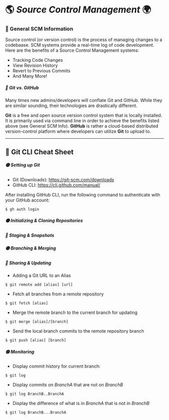 # :earth_americas: _Source Control Management_ :earth_africa:

<!--General SCM-->
### :banana: General SCM Information
Source control (or version control) is the process of managing changes to a codebaase. SCM systems provide a real-time log of code development. Here are the benefits of a Source Control Management systems:
- Tracking Code Changes
- View Revision History
- Revert to Previous Commits
- And Many More!

<!--Git vs GitHub-->
##### :orange: Git vs. GitHub
Many times new admins/developers will conflate Git and GitHub. While they are similar sounding, their technologies are drastically different.

**Git** is a free and open source version control system that is locally installed. It is primarily used via command line in order to achieve the benefits listed above (see General SCM Info). **GitHub** is rather a cloud-based distributed version-control platform where developers can utilize **Git** to upload to.

___
<!--Cheat Sheet-->
## :notebook: Git CLI Cheat Sheet

##### :yellow_circle: Setting up Git
 - Git (Downloads): https://git-scm.com/downloads
 - GitHub CLI: https://cli.github.com/manual/

After installing GitHub CLI, run the following command to authenticate with your GitHub account:
```
$ gh auth login
```



##### :orange_circle: Initializing & Cloning Repositories

##### :red_circle: Staging & Snapshots

##### :purple_circle: Branching & Merging

##### :large_blue_circle: Sharing & Updating
- Adding a Git URL to an Alias
```
$ git remote add [alias] [url]
```
- Fetch all branches from a remote repository
```
$ git fetch [alias]
```
- Merge the remote branch to the current branch for updating
```
$ git merge [alias]/[branch]
```
- Send the local branch commits to the remote repository branch
```
$ git push [alias] [branch]
```

##### :green_circle: Monitoring
- Display commit history for current branch:
```
$ git log
```
- Display commits on _BranchA_ that are not on _BranchB_
```
$ git log BranchB..BranchA
```
- Display the difference of what is in _BranchA_ that is not in _BranchB_
```
$ git log BranchB...BranchA
```

